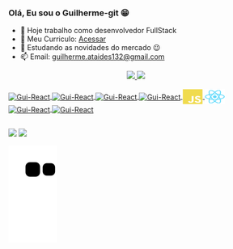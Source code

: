 ### Olá, Eu sou o Guilherme-git 😁

- 🔭 Hoje trabalho como desenvolvedor FullStack
- 🧷 Meu Curriculo: <a href="https://drive.google.com/file/d/1BBB0746tpBtKxIsdPaYxQt1iujNALPYO/view?usp=sharing" target="_blank">Acessar</a> 
- 🌱 Estudando as novidades do mercado 😉
- 📫 Email: guilherme.ataides132@gmail.com

<div align="center">
  <a href="https://github.com/Guilherme-git">
  <img height="180em" src="https://github-readme-stats.vercel.app/api?username=Guilherme-git&show_icons=true&theme=dracula&include_all_commits=true&count_private=true"/>
  <img height="180em" src="https://github-readme-stats.vercel.app/api/top-langs/?username=Guilherme-git&layout=compact&langs_count=7&theme=dracula"/>
</div>
<div style="display: inline_block"><br>
  <img align="center" alt="Gui-React" height="30" width="40" src="https://cdn.jsdelivr.net/gh/devicons/devicon/icons/html5/html5-original.svg">
  <img align="center" alt="Gui-React" height="30" width="40" src="https://cdn.jsdelivr.net/gh/devicons/devicon/icons/php/php-plain.svg">
  <img align="center" alt="Gui-React" height="30" width="40" src="https://cdn.jsdelivr.net/gh/devicons/devicon/icons/laravel/laravel-plain.svg">
  <img align="center" alt="Gui-React" height="30" width="40" src="https://cdn.jsdelivr.net/gh/devicons/devicon/icons/bootstrap/bootstrap-original.svg">
  <img align="center" alt="Gui-Js" height="30" width="40" src="https://raw.githubusercontent.com/devicons/devicon/master/icons/javascript/javascript-plain.svg">
  <img align="center" alt="Gui-React" height="30" width="40" src="https://raw.githubusercontent.com/devicons/devicon/master/icons/react/react-original.svg">
  <img align="center" alt="Gui-React" height="40" width="40" src="https://img.icons8.com/nolan/64/react-native.png">
   <img align="center" alt="Gui-React" height="30" width="40" src="https://cdn.jsdelivr.net/gh/devicons/devicon/icons/mysql/mysql-original.svg">
</div>

  ##
 
<div> 
  <a href="mailto:guilherme.ataides132@gmail.com"><img src="https://img.shields.io/badge/-Gmail-%23333?style=for-the-badge&logo=gmail&logoColor=red" target="_blank"></a>
  <a href="https://www.linkedin.com/in/guilherme-ataides-6a36a9191/" target="_blank"><img src="https://img.shields.io/badge/-LinkedIn-%230077B5?style=for-the-badge&logo=linkedin&logoColor=white" target="_blank"></a> 
 
  ![Snake animation](https://github.com/Guilherme-git/Guilherme-git/blob/output/github-contribution-grid-snake.svg)
 
</div>
